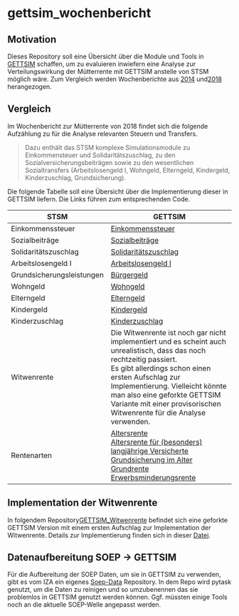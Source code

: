 # gettsim_wochenbericht

## Motivation
Dieses Repository soll eine Übersicht über die Module und Tools in [GETTSIM](https://github.com/iza-institute-of-labor-economics/gettsim) schaffen, um zu evaluieren inwiefern eine Analyse zur Verteilungswirkung der Mütterrente mit GETTSIM anstelle von STSM möglich wäre. Zum Vergleich werden Wochenberichte aus [2014](/literature/DIW_Wochenbericht%2014-20-1.pdf) und[2018](/literature/DIW_Wochenbericht18-28-1.pdf) herangezogen.


## Vergleich 

Im Wochenbericht zur Mütterrente von 2018 findet sich die folgende Aufzählung zu für die Analyse relevanten Steuern und Transfers.
>Dazu enthält das STSM komplexe Simulationsmodule zu Einkommensteuer
>und Solidaritätszuschlag, zu den Sozialversicherungsbeiträgen
>sowie zu den wesentlichen Sozialtransfers (Arbeitslosengeld I,
>Wohngeld, Elterngeld, Kindergeld, Kinderzuschlag, Grundsicherung).

Die folgende Tabelle soll eine Übersicht über die Implementierung dieser in GETTSIM liefern. Die Links führen zum entsprechenden Code.

| STSM | GETTSIM |
| ---- | ---- |
| Einkommenssteuer | [Einkommenssteuer](https://github.com/iza-institute-of-labor-economics/gettsim/blob/main/src/_gettsim/taxes/eink_st.py) |
| Sozialbeiträge | [Sozialbeiträge](https://github.com/iza-institute-of-labor-economics/gettsim/tree/main/src/_gettsim/social_insurance_contributions) |
| Solidaritätszuschlag | [Solidaritätszuschlag](https://github.com/iza-institute-of-labor-economics/gettsim/blob/main/src/_gettsim/taxes/soli_st.py) |
| Arbeitslosengeld I | [Arbeitslosengeld I](https://github.com/iza-institute-of-labor-economics/gettsim/blob/main/src/_gettsim/transfers/arbeitsl_geld.py) |
| Grundsicherungsleistungen | [Bürgergeld](https://github.com/iza-institute-of-labor-economics/gettsim/blob/main/src/_gettsim/transfers/arbeitsl_geld_2/arbeitsl_geld_2.py) |
| Wohngeld | [Wohngeld](https://github.com/iza-institute-of-labor-economics/gettsim/blob/main/src/_gettsim/transfers/wohngeld.py) |
| Elterngeld | [Elterngeld](https://github.com/iza-institute-of-labor-economics/gettsim/blob/main/src/_gettsim/transfers/elterngeld.py) |
| Kindergeld | [Kindergeld](https://github.com/iza-institute-of-labor-economics/gettsim/blob/main/src/_gettsim/transfers/kindergeld.py) |
| Kinderzuschlag | [Kinderzuschlag](https://github.com/iza-institute-of-labor-economics/gettsim/blob/main/src/_gettsim/transfers/kinderzuschl/kinderzuschl.py) |
| Witwenrente | Die Witwenrente ist noch gar nicht implementiert und es scheint auch unrealistisch, dass das noch rechtzeitig passiert.<br>Es gibt allerdings schon einen ersten Aufschlag zur Implementierung. Vielleicht könnte man also eine geforkte GETTSIM Variante mit einer provisorischen Witwenrente für die Analyse verwenden. |
| Rentenarten | [Altersrente](https://github.com/iza-institute-of-labor-economics/gettsim/blob/main/src/_gettsim/transfers/rente.py)<br>[Altersrente für (besonders) langjährige Versicherte](https://github.com/iza-institute-of-labor-economics/gettsim/blob/main/src/_gettsim/transfers/rente.py)<br>[Grundsicherung im Alter](https://github.com/iza-institute-of-labor-economics/gettsim/blob/main/src/_gettsim/transfers/grunds_im_alter.py)<br>[Grundrente](https://github.com/iza-institute-of-labor-economics/gettsim/blob/main/src/_gettsim/transfers/grundrente.py)<br>[Erwerbsminderungsrente](https://github.com/iza-institute-of-labor-economics/gettsim/blob/main/src/_gettsim/transfers/erwerbsm_rente.py) |

## Implementation der Witwenrente

In folgendem Repository[GETTSIM_Witwenrente](https://github.com/nafetsk/gettsim_witwenrente) befindet sich eine geforkte GETTSIM Version mit einem ersten Aufschlag zur Implementation der Witwenrente. Details zur Implementierung finden sich in dieser [Datei](https://github.com/nafetsk/gettsim_witwenrente/blob/main/src/_gettsim/transfers/rente_wegen_todes.py).


## Datenaufbereitung SOEP -> GETTSIM
Für die Aufbereitung der SOEP Daten, um sie in GETTSIM zu verwenden, gibt es vom IZA ein eigenes [Soep-Data](https://github.com/iza-institute-of-labor-economics/soep-data) Repository. In dem Repo wird pytask genutzt, um die Daten zu reinigen und so umzubenennen das sie problemlos in GETTSIM genutzt werden können. Ggf. müssten einige Tools noch an die aktuelle SOEP-Welle angepasst werden. 